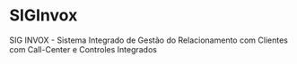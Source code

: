 # SIGInvox
SIG INVOX - Sistema Integrado de Gestão do Relacionamento com Clientes com Call-Center e Controles Integrados
